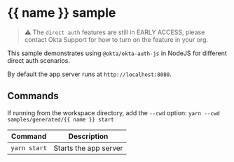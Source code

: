 [sessionToken]: https://developer.okta.com/docs/reference/api/sessions/#session-token
[signIn]: https://github.com/okta/okta-auth-js#signinoptions

# {{ name }} sample

> :warning: The `direct auth` features are still in EARLY ACCESS, please contact Okta Support for how to turn on the feature in your org.

This sample demonstrates using `@okta/okta-auth-js` in NodeJS for different direct auth scenarios.

By default the app server runs at `http://localhost:8080`.

## Commands

If running from the workspace directory, add the `--cwd` option: `yarn --cwd samples/generated/{{ name }} start`

| Command               | Description                    |
| --------------------- | ------------------------------ |
| `yarn start`          | Starts the app server |

